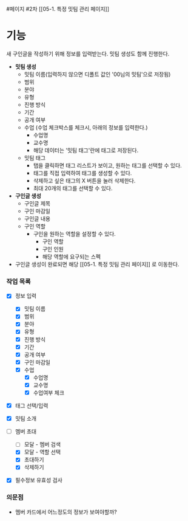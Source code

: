 #페이지 #2차 
[[05-1. 특정 밋팀 관리 페이지]]

# 기능
새 구인글을 작성하기 위해 정보를 입력받는다. 밋팀 생성도 함께 진행한다.
* **밋팀 생성**
  * 밋팀 이름(입력하지 않으면 디폴트 값인 '00님의 밋팀'으로 저장됨)
  * 범위
  * 분야
  * 유형
  * 진행 방식
  * 기간
  * 공개 여부
  * 수업 (수업 체크박스를 체크시, 아래의 정보를 입력한다.)
      * 수업명
      * 교수명
      * 해당 데이터는 '밋팀 태그'란에 태그로 저장된다.
  * 밋팀 태그
	  * 탭을 클릭하면 태그 리스트가 보이고, 원하는 태그를 선택할 수 있다.
	  * 태그를 직접 입력하여 태그를 생성할 수 있다.
	  * 삭제하고 싶은 태그의 X 버튼을 눌러 삭제한다.
	  * 최대 20개의 태그를 선택할 수 있다.
* **구인글 생성**
  * 구인글 제목
  * 구인 마감일
  * 구인글 내용
  * 구인 역할
    * 구인을 원하는 역할을 설정할 수 있다.
      * 구인 역할
      * 구인 인원
      * 해당 역할에 요구되는 스펙
* 구인글 생성이 완료되면 해당 [[05-1. 특정 밋팀 관리 페이지]] 로 이동한다.

### 작업 목록
* [x] 정보 입력
	* [x] 밋팀 이름
	* [x] 범위
	* [x] 분야
	* [x] 유형
	* [x] 진행 방식
	* [x] 기간
	* [x] 공개 여부
	* [x] 구인 마감일
	* [x] 수업
		* [x] 수업명
		* [x] 교수명
		* [x] 수업여부 체크
* [x] 태그 선택/입력
* [x] 밋팀 소개
* [ ] 멤버 초대
	* [ ] 모달 - 멤버 검색
	* [x] 모달 - 역할 선택
	* [x] 초대하기
	* [x] 삭제하기
* [x] 필수정보 유효성 검사


### 의문점 
* 멤버 카드에서 어느정도의 정보가 보여야할까?